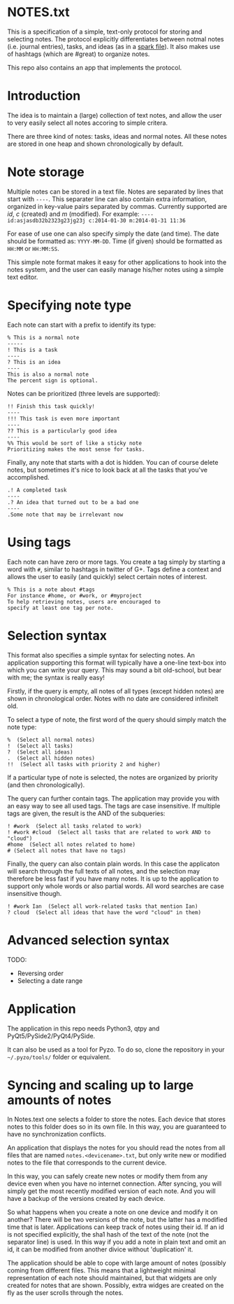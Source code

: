 # NOTES.txt
  
This is a specification of a simple, text-only protocol for storing and
selecting notes. The protocol explicitly differentiates between notmal
notes (i.e. journal entries), tasks, and ideas (as in a [spark
file](https://medium.com/the-writers-room/8d6e7df7ae58)). It also makes
use of hashtags (which are #great) to organize notes.

This repo also contains an app that implements the protocol. 


# Introduction
  
The idea is to maintain a (large) collection of text notes, and allow
the user to very easily select all notes accoring to simple critera.

There are three kind of notes: tasks, ideas and normal notes. All these
notes are stored in one heap and shown chronologically by default.


# Note storage
  
Multiple notes can be stored in a text file. Notes are separated by
lines that start with ``----``. This separater line can also
contain extra information, organized in key-value pairs separated by commas.
Currently supported are *id*, *c* (created) and *m* (modified).
For example: ``---- id:asjasdb32b2323g23jg23j c:2014-01-30 m:2014-01-31 11:36``

For ease of use one can also specify simply the date (and time). 
The date should be formatted as: ``YYYY-MM-DD``. Time (if given) should
be formatted as ``HH:MM`` or ``HH:MM:SS``.

This simple note format makes it easy for other applications to hook
into the notes system, and the user can easily manage his/her notes
using a simple text editor.


# Specifying note type
  
Each note can start with a prefix to identify its type:

    % This is a normal note 
    ----- 
    ! This is a task 
    ---- 
    ? This is an idea 
    ---- 
    This is also a normal note 
    The percent sign is optional.
    
Notes can be prioritized (three levels are supported):

    !! Finish this task quickly! 
    ---- 
    !!! This task is even more important 
    ---- 
    ?? This is a particularly good idea 
    ---- 
    %% This would be sort of like a sticky note 
    Prioritizing makes the most sense for tasks.
    
Finally, any note that starts with a dot is hidden. You can of course
delete notes, but sometimes it's nice to look back at all the tasks
that you've accomplished.

    .! A completed task 
    ---- 
    .? An idea that turned out to be a bad one
    ---- 
    .Some note that may be irrelevant now
    

# Using tags
  
Each note can have zero or more tags. You create a tag simply by
starting a word with ``#``, similar to hashtags in twitter of G+. Tags
define a context and allows the user to easily (and quickly) select
certain notes of interest.

    % This is a note about #tags 
    For instance #home, or #work, or #myproject 
    To help retrieving notes, users are encouraged to 
    specify at least one tag per note.
    

# Selection syntax
  
This format also specifies a simple syntax for selecting notes. An
application supporting this format will typically have a one-line
text-box into which you can write your query. This may sound a bit
old-school, but bear with me; the syntax is really
easy!

Firstly, if the query is empty, all notes of all types (except hidden
notes) are shown in chronological order. Notes with no date are
considered infinitelt old.

To select a type of note, the first word of the query should simply
match the note type:

    %  (Select all normal notes) 
    !  (Select all tasks) 
    ?  (Select all ideas) 
    .  (Select all hidden notes) 
    !!  (Select all tasks with priority 2 and higher)
    
If a particular type of note is selected, the notes are organized by
priority (and then chronologically).

The query can further contain tags. The application may provide you
with an easy way to see all used tags. The tags are case insensitive.
If multiple tags are given, the result is the AND of the subqueries:

    ! #work  (Select all tasks related to work) 
    ! #work #cloud  (Select all tasks that are related to work AND to "cloud")
    #home  (Select all notes related to home) 
    # (Select all notes that have no tags)
      
Finally, the query can also contain plain words. In this case the
applicaton will search through the full texts of all notes, and the
selection may therefore be less fast if you have many notes. It is up
to the application to support only whole words or also partial words.
All word searches are case insensitive though.

    ! #work Ian  (Select all work-related tasks that mention Ian) 
    ? cloud  (Select all ideas that have the word "cloud" in them)
    

# Advanced selection syntax
  
TODO:

  * Reversing order
  * Selecting a date range
    

# Application

The application in this repo needs Python3, qtpy and PyQt5/PySide2/PyQt4/PySide.

It can also be used as a tool for Pyzo. To do so, clone the repository in your
``~/.pyzo/tools/`` folder or equivalent.


# Syncing and scaling up to large amounts of notes
  
In Notes.text one selects a folder to store the notes. Each device that
stores notes to this folder does so in its own file. In this way,
you are guaranteed to have no synchronization conflicts.

An application that displays the notes for you should read the notes
from all files that are named ``notes.<devicename>.txt``, but only
write new or modified notes to the file that corresponds to the current
device.

In this way, you can safely create new notes or modify them from any device
even when you have no internet connection. After syncing, you will simply
get the most recently modified version of each note. And you will have
a backup of the versions created by each device.

So what happens when you create a note on one device and modify it on 
another? There will be two versions of the note, but the latter has
a modified time that is later. Applications can keep track of notes
using their id. If an id is not specified explicitly, the sha1 hash
of the text of the note (not the separator line) is used. In this way
if you add a note in plain text and omit an id, it can be modified
from another divice without 'duplication' it.

The application should be able to cope with large amount of notes
(possibly coming from different files. This means that a lightweight
minimal representation of each note should maintained, but that widgets
are only created for notes that are shown. Possibly, extra widges are
created on the fly as the user scrolls through the notes.
